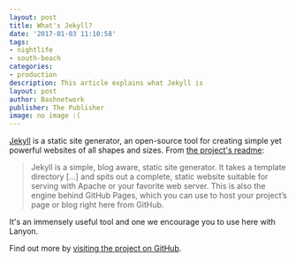 ```yaml
---
layout: post
title: What's Jekyll?
date: '2017-01-03 11:10:58'
tags:
- nightlife
- south-beach
categories:
- production
description: This article explains what Jekyll is
layout: post
author: Bashnetwork
publisher: The Publisher
image: no image :(
---
```


[Jekyll](http://jekyllrb.com) is a static site generator, an open-source tool for creating simple yet powerful websites of all shapes and sizes. From [the project's readme](https://github.com/mojombo/jekyll/blob/master/README.markdown):

  > Jekyll is a simple, blog aware, static site generator. It takes a template directory [...] and spits out a complete, static website suitable for serving with Apache or your favorite web server. This is also the engine behind GitHub Pages, which you can use to host your project’s page or blog right here from GitHub.

It's an immensely useful tool and one we encourage you to use here with Lanyon.

Find out more by [visiting the project on GitHub](https://github.com/mojombo/jekyll).
